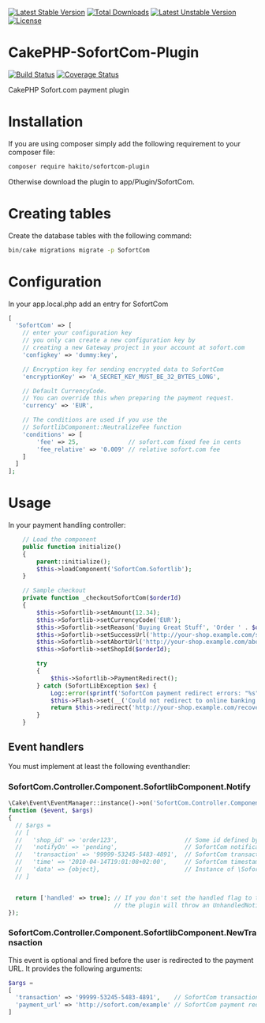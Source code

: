 [![Latest Stable Version](https://poser.pugx.org/hakito/cakephp-sofortcom-plugin/v/stable.svg)](https://packagist.org/packages/hakito/cakephp-sofortcom-plugin) [![Total Downloads](https://poser.pugx.org/hakito/cakephp-sofortcom-plugin/downloads.svg)](https://packagist.org/packages/hakito/cakephp-sofortcom-plugin) [![Latest Unstable Version](https://poser.pugx.org/hakito/cakephp-sofortcom-plugin/v/unstable.svg)](https://packagist.org/packages/hakito/cakephp-sofortcom-plugin) [![License](https://poser.pugx.org/hakito/cakephp-sofortcom-plugin/license.svg)](https://packagist.org/packages/hakito/cakephp-sofortcom-plugin)

# CakePHP-SofortCom-Plugin

[![Build Status](https://travis-ci.org/hakito/CakePHP-SofortCom-Plugin.svg?branch=master)](https://travis-ci.org/hakito/CakePHP-SofortCom-Plugin)
[![Coverage Status](https://coveralls.io/repos/github/hakito/CakePHP-SofortCom-Plugin/badge.svg?branch=master)](https://coveralls.io/github/hakito/CakePHP-SofortCom-Plugin?branch=master)

CakePHP Sofort.com payment plugin

# Installation

If you are using composer simply add the following requirement to your composer file:

```bash
composer require hakito/sofortcom-plugin
```

Otherwise download the plugin to app/Plugin/SofortCom.

# Creating tables

Create the database tables with the following command:

```bash
bin/cake migrations migrate -p SofortCom
```

# Configuration

In your app.local.php add an entry for SofortCom

```php
[
  'SofortCom' => [
    // enter your configuration key
    // you only can create a new configuration key by
    // creating a new Gateway project in your account at sofort.com
    'configkey' => 'dummy:key',

    // Encryption key for sending encrypted data to SofortCom
    'encryptionKey' => 'A_SECRET_KEY_MUST_BE_32_BYTES_LONG',

    // Default CurrencyCode.
    // You can override this when preparing the payment request.
    'currency' => 'EUR',

    // The conditions are used if you use the
    // SofortlibComponent::NeutralizeFee function
    'conditions' => [
        'fee' => 25,              // sofort.com fixed fee in cents
        'fee_relative' => '0.009' // relative sofort.com fee
    ]
  ]
];
```

# Usage

In your payment handling controller:

```php
    // Load the component
    public function initialize()
    {
        parent::initialize();
        $this->loadComponent('SofortCom.Sofortlib');
    }

    // Sample checkout
    private function _checkoutSofortCom($orderId)
    {
        $this->Sofortlib->setAmount(12.34);
        $this->Sofortlib->setCurrencyCode('EUR');
        $this->Sofortlib->setReason('Buying Great Stuff', 'Order ' . $orderId); // Displayed as payment reason to the user
        $this->Sofortlib->setSuccessUrl('http://your-shop.example.com/success'); // The URL your clients are redirected upon success
        $this->Sofortlib->setAbortUrl('http://your-shop.example.com/abort'); // The URL your clients are redirected upon abort
        $this->Sofortlib->setShopId($orderId);

        try
        {
            $this->Sofortlib->PaymentRedirect();
        } catch (SofortLibException $ex) {
            Log::error(sprintf('SofortCom payment redirect errors: "%s"', var_export($ex->errors, true)));
            $this->Flash->set(__('Could not redirect to online banking (Error {0}). Please choose another payment method.', $ex->getMessage()));
            return $this->redirect('http://your-shop.example.com/recover');
        }
    }
```

## Event handlers

You must implement at least the following eventhandler:

### SofortCom.Controller.Component.SofortlibComponent.Notify

```php
\Cake\Event\EventManager::instance()->on('SofortCom.Controller.Component.SofortlibComponent.Notify',
function ($event, $args)
{
  // $args =
  // [
  //   'shop_id' => 'order123',                   // Some id defined by you upon payment initialization
  //   'notifyOn' => 'pending',                   // SofortCom notification URL suffix
  //   'transaction' => '99999-53245-5483-4891',  // SofortCom transaction id
  //   'time' => '2010-04-14T19:01:08+02:00',     // SofortCom timestamp of notification
  //   'data' => {object},                        // Instance of \SofortLibTransactionData
  // ]


  return ['handled' => true]; // If you don't set the handled flag to true
                              // the plugin will throw an UnhandledNotificationException
});
```

### SofortCom.Controller.Component.SofortlibComponent.NewTransaction

This event is optional and fired before the user is redirected to the payment URL.
It provides the following arguments:

```php
$args =
[
  'transaction' => '99999-53245-5483-4891',    // SofortCom transaction id
  'payment_url' => 'http://sofort.com/example' // SofortCom payment redirect url
]
```
